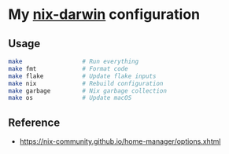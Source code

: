 # My [nix-darwin](https://github.com/nix-darwin/nix-darwin) configuration

## Usage

```bash
make                 # Run everything
make fmt             # Format code
make flake           # Update flake inputs  
make nix             # Rebuild configuration
make garbage         # Nix garbage collection
make os              # Update macOS
```

## Reference

- https://nix-community.github.io/home-manager/options.xhtml
